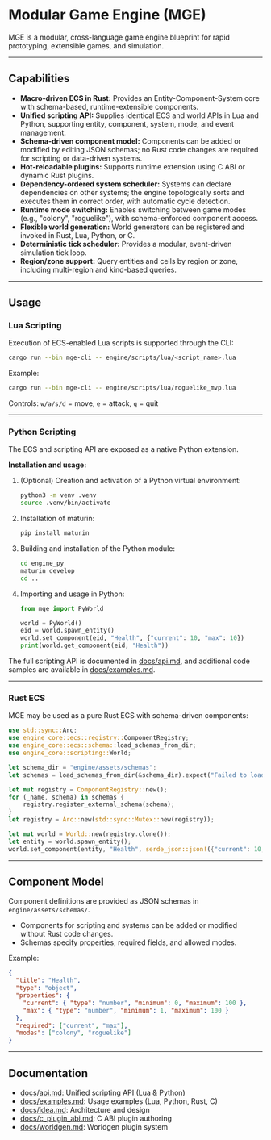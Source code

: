 # Modular Game Engine (MGE)

MGE is a modular, cross-language game engine blueprint for rapid prototyping, extensible games, and simulation.

---

## Capabilities

- **Macro-driven ECS in Rust:** Provides an Entity-Component-System core with schema-based, runtime-extensible components.
- **Unified scripting API:** Supplies identical ECS and world APIs in Lua and Python, supporting entity, component, system, mode, and event management.
- **Schema-driven component model:** Components can be added or modified by editing JSON schemas; no Rust code changes are required for scripting or data-driven systems.
- **Hot-reloadable plugins:** Supports runtime extension using C ABI or dynamic Rust plugins.
- **Dependency-ordered system scheduler:** Systems can declare dependencies on other systems; the engine topologically sorts and executes them in correct order, with automatic cycle detection.
- **Runtime mode switching:** Enables switching between game modes (e.g., "colony", "roguelike"), with schema-enforced component access.
- **Flexible world generation:** World generators can be registered and invoked in Rust, Lua, Python, or C.
- **Deterministic tick scheduler:** Provides a modular, event-driven simulation tick loop.
- **Region/zone support:** Query entities and cells by region or zone, including multi-region and kind-based queries.

---

## Usage

### Lua Scripting

Execution of ECS-enabled Lua scripts is supported through the CLI:

```sh
cargo run --bin mge-cli -- engine/scripts/lua/<script_name>.lua
```

Example:

```sh
cargo run --bin mge-cli -- engine/scripts/lua/roguelike_mvp.lua
```

Controls: `w/a/s/d` = move, `e` = attack, `q` = quit

---

### Python Scripting

The ECS and scripting API are exposed as a native Python extension.

**Installation and usage:**

1. (Optional) Creation and activation of a Python virtual environment:

   ```sh
   python3 -m venv .venv
   source .venv/bin/activate
   ```

2. Installation of maturin:

   ```sh
   pip install maturin
   ```

3. Building and installation of the Python module:

   ```sh
   cd engine_py
   maturin develop
   cd ..
   ```

4. Importing and usage in Python:

   ```python
   from mge import PyWorld

   world = PyWorld()
   eid = world.spawn_entity()
   world.set_component(eid, "Health", {"current": 10, "max": 10})
   print(world.get_component(eid, "Health"))
   ```

The full scripting API is documented in [docs/api.md](docs/api.md), and additional code samples are available in [docs/examples.md](docs/examples.md).

---

### Rust ECS

MGE may be used as a pure Rust ECS with schema-driven components:

```rust
use std::sync::Arc;
use engine_core::ecs::registry::ComponentRegistry;
use engine_core::ecs::schema::load_schemas_from_dir;
use engine_core::scripting::World;

let schema_dir = "engine/assets/schemas";
let schemas = load_schemas_from_dir(&schema_dir).expect("Failed to load schemas");

let mut registry = ComponentRegistry::new();
for (_name, schema) in schemas {
    registry.register_external_schema(schema);
}
let registry = Arc::new(std::sync::Mutex::new(registry));

let mut world = World::new(registry.clone());
let entity = world.spawn_entity();
world.set_component(entity, "Health", serde_json::json!({"current": 10, "max": 10})).unwrap();
```

---

## Component Model

Component definitions are provided as JSON schemas in `engine/assets/schemas/`.

- Components for scripting and systems can be added or modified without Rust code changes.
- Schemas specify properties, required fields, and allowed modes.

Example:

```json
{
  "title": "Health",
  "type": "object",
  "properties": {
    "current": { "type": "number", "minimum": 0, "maximum": 100 },
    "max": { "type": "number", "minimum": 1, "maximum": 100 }
  },
  "required": ["current", "max"],
  "modes": ["colony", "roguelike"]
}
```

---

## Documentation

- [docs/api.md](docs/api.md): Unified scripting API (Lua & Python)
- [docs/examples.md](docs/examples.md): Usage examples (Lua, Python, Rust, C)
- [docs/idea.md](docs/idea.md): Architecture and design
- [docs/c_plugin_abi.md](docs/c_plugin_abi.md): C ABI plugin authoring
- [docs/worldgen.md](docs/worldgen.md): Worldgen plugin system
